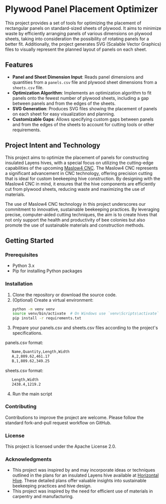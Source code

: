 # Plywood Panel Placement Optimizer

This project provides a set of tools for optimizing the placement of rectangular panels on standard-sized sheets of plywood. It aims to minimize waste by efficiently arranging panels of various dimensions on plywood sheets, taking into consideration the possibility of rotating panels for a better fit. Additionally, the project generates SVG (Scalable Vector Graphics) files to visually represent the planned layout of panels on each sheet.

## Features

- **Panel and Sheet Dimension Input**: Reads panel dimensions and quantities from a `panels.csv` file and plywood sheet dimensions from a `sheets.csv` file.
- **Optimization Algorithm**: Implements an optimization algorithm to fit panels onto the fewest number of plywood sheets, including a gap between panels and from the edges of the sheets.
- **SVG Generation**: Produces SVG files showing the placement of panels on each sheet for easy visualization and planning.
- **Customizable Gaps**: Allows specifying custom gaps between panels and from the edges of the sheets to account for cutting tools or other requirements.

## Project Intent and Technology

This project aims to optimize the placement of panels for constructing insulated Layens hives, with a special focus on utilizing the cutting-edge capabilities of the upcoming [Maslow4 CNC](https://www.maslowcnc.com/about-maslow4). The Maslow4 CNC represents a significant advancement in CNC technology, offering precision cutting that is ideal for custom beekeeping hive construction. By designing with the Maslow4 CNC in mind, it ensures that the hive components are efficiently cut from plywood sheets, reducing waste and maximizing the use of materials.

The use of Maslow4 CNC technology in this project underscores our commitment to innovative, sustainable beekeeping practices. By leveraging precise, computer-aided cutting techniques, the aim is to create hives that not only support the health and productivity of bee colonies but also promote the use of sustainable materials and construction methods.

## Getting Started

### Prerequisites

- Python 3.x
- Pip for installing Python packages

### Installation

1. Clone the repository or download the source code.
2. (Optional) Create a virtual environment:
   ```sh
   python -m venv venv
   source venv/bin/activate  # On Windows use `venv\Scripts\activate`
   pip install -r requirements.txt

3. Prepare your panels.csv and sheets.csv files according to the project's specifications.

panels.csv format:
```sh
   Name,Quantity,Length,Width
   A,2,809.62,461.17
   B,1,809.62,349.25
```
sheets.csv format:
```sh
   Length,Width
   2438.4,1219.2
```
4. Run the main script

### Contributing
Contributions to improve the project are welcome. Please follow the standard fork-and-pull request workflow on GitHub.

### License
This project is licensed under the Apache License 2.0.

### Acknowledgments
- This project was inspired by and may incorporate ideas or techniques outlined in the plans for an insulated Layens hive available at [Horizontal Hive](https://www.horizontalhive.com/how-to-build/insulated-layens-hive.shtml). These detailed plans offer valuable insights into sustainable beekeeping practices and hive design.
- This project was inspired by the need for efficient use of materials in carpentry and manufacturing.
